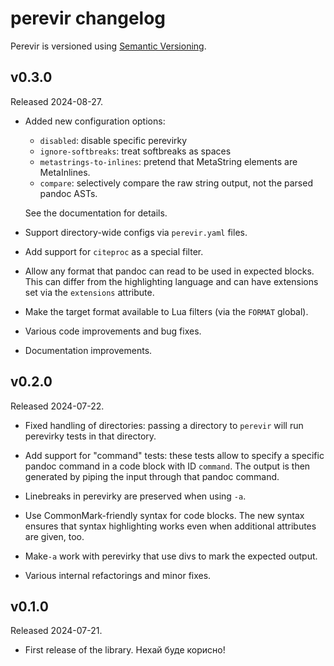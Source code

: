 # perevir changelog

Perevir is versioned using [Semantic Versioning][].

[Semantic Versioning]: https://semver.org/

## v0.3.0

Released 2024-08-27.

- Added new configuration options:

    + `disabled`: disable specific perevirky
    + `ignore-softbreaks`: treat softbreaks as spaces
    + `metastrings-to-inlines`: pretend that MetaString elements
      are MetaInlines.
    + `compare`: selectively compare the raw string output, not
      the parsed pandoc ASTs.

  See the documentation for details.

- Support directory-wide configs via `perevir.yaml` files.

- Add support for `citeproc` as a special filter.

- Allow any format that pandoc can read to be used in expected
  blocks. This can differ from the highlighting language and can
  have extensions set via the `extensions` attribute.

- Make the target format available to Lua filters (via the
  `FORMAT` global).

- Various code improvements and bug fixes.

- Documentation improvements.

## v0.2.0

Released 2024-07-22.

- Fixed handling of directories: passing a directory to `perevir`
  will run perevirky tests in that directory.

- Add support for "command" tests: these tests allow to specify a
  specific pandoc command in a code block with ID `command`. The
  output is then generated by piping the input through that
  pandoc command.

- Linebreaks in perevirky are preserved when using `-a`.

- Use CommonMark-friendly syntax for code blocks. The new syntax
  ensures that syntax highlighting works even when additional
  attributes are given, too.

- Make`-a` work with perevirky that use divs to mark the expected
  output.

- Various internal refactorings and minor fixes.

## v0.1.0

Released 2024-07-21.

- First release of the library. Нехай буде корисно!

